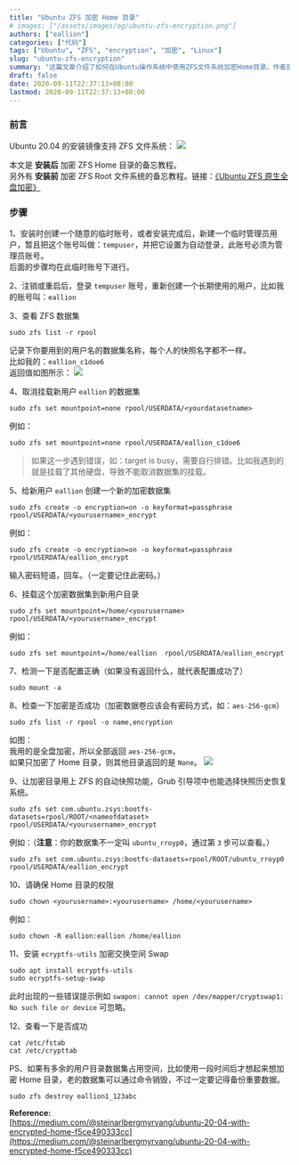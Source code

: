 ```yaml
---
title: "Ubuntu ZFS 加密 Home 目录"
# images: ["/assets/images/og/ubuntu-zfs-encryption.png"]
authors: ["eallion"]
categories: ["代码"]
tags: ["Ubuntu", "ZFS", "encryption", "加密", "Linux"]
slug: "ubuntu-zfs-encryption"
summary: "这篇文章介绍了如何在Ubuntu操作系统中使用ZFS文件系统加密Home目录。作者提供了详细的步骤指南，包括创建临时账号、查看ZFS数据集、取消挂载和创建加密数据集等。文章还介绍了如何检测和检查加密是否成功，以及如何使用ZFS的自动快照功能和Grub引导项。最后还提到了安装加密交换空间Swap的步骤和销毁旧的数据集的方法。"
draft: false
date: 2020-09-11T22:37:13+08:00
lastmod: 2020-09-11T22:37:13+08:00
---
```


### 前言

Ubuntu 20.04 的安装镜像支持 ZFS 文件系统：
![](/assets/images/posts/2020/09/install.png)

本文是 **安装后** 加密 ZFS Home 目录的备忘教程。  
另外有 **安装前** 加密 ZFS Root 文件系统的备忘教程。链接：[《Ubuntu ZFS 原生全盘加密》](https://eallion.com/ubuntu-zfs-root-encryption)

### 步骤

1、安装时创建一个随意的临时账号，或者安装完成后，新建一个临时管理员用户，暂且把这个账号叫做：`tempuser`，并把它设置为自动登录，此账号必须为管理员账号。  
后面的步骤均在此临时账号下进行。

2、注销或重启后，登录 `tempuser` 账号，重新创建一个长期使用的用户，比如我的账号叫：`eallion`

3、查看 ZFS 数据集

```
sudo zfs list -r rpool
```

记录下你要用到的用户名的数据集名称，每个人的快照名字都不一样。  
比如我的：`eallion_c1doe6`  
返回值如图所示：
![](/assets/images/posts/2020/09/rpoollist.png)

4、取消挂载新用户 `eallion` 的数据集

```
sudo zfs set mountpoint=none rpool/USERDATA/<yourdatasetname>
```

例如：

```
sudo zfs set mountpoint=none rpool/USERDATA/eallion_c1doe6
```

> 如果这一步遇到错误，如：target is busy，需要自行排错。比如我遇到的就是挂载了其他硬盘，导致不能取消数据集的挂载。

5、给新用户 `eallion` 创建一个新的加密数据集

```
sudo zfs create -o encryption=on -o keyformat=passphrase rpool/USERDATA/<yourusername>_encrypt
```

例如：

```
sudo zfs create -o encryption=on -o keyformat=passphrase rpool/USERDATA/eallion_encrypt
```

输入密码短语，回车。（一定要记住此密码。）

6、挂载这个加密数据集到新用户目录

```
sudo zfs set mountpoint=/home/<yourusername>  rpool/USERDATA/<yourusername>_encrypt
```

例如：

```
sudo zfs set mountpoint=/home/eallion  rpool/USERDATA/eallion_encrypt
```

7、检测一下是否配置正确（如果没有返回什么，就代表配置成功了）

```
sudo mount -a
```

8、检查一下加密是否成功（加密数据卷应该会有密码方式，如：`aes-256-gcm`）

```
sudo zfs list -r rpool -o name,encryption
```

如图：  
我用的是全盘加密，所以全部返回 `aes-256-gcm`，  
如果只加密了 Home 目录，则其他目录返回的是 `None`。
![](/assets/images/posts/2020/09/encryption.png)

9、让加密目录用上 ZFS 的自动快照功能，Grub 引导项中也能选择快照历史恢复系统。

```
sudo zfs set com.ubuntu.zsys:bootfs-datasets=rpool/ROOT/<nameofdataset> rpool/USERDATA/<yourusername>_encrypt
```

例如：（**注意**：你的数据集不一定叫 `ubuntu_rroyp0`，通过第 `3` 步可以查看。）

```
sudo zfs set com.ubuntu.zsys:bootfs-datasets=rpool/ROOT/ubuntu_rroyp0 rpool/USERDATA/eallion_encrypt
```

10、请确保 Home 目录的权限

```
sudo chown <yourusername>:<yourusername> /home/<yourusername>
```

例如：

```
sudo chown -R eallion:eallion /home/eallion
```

11、安装 `ecryptfs-utils` 加密交换空间 Swap

```
sudo apt install ecryptfs-utils
sudo ecryptfs-setup-swap
```

此时出现的一些错误提示例如 `swapon: cannot open /dev/mapper/cryptswap1: No such file or device` 可忽略。

12、查看一下是否成功

```
cat /etc/fstab
cat /etc/crypttab
```

PS、如果有多余的用户目录数据集占用空间，比如使用一段时间后才想起来想加密 Home 目录，老的数据集可以通过命令销毁，不过一定要记得备份重要数据。

```
sudo zfs destroy eallion1_123abc
```

**Reference:**  
[https://medium.com/@steinarlbergmyrvang/ubuntu-20-04-with-encrypted-home-f5ce490333cc](https://medium.com/@steinarlbergmyrvang/ubuntu-20-04-with-encrypted-home-f5ce490333cc)
